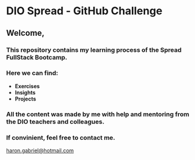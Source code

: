 # **DIO Spread - GitHub Challenge**

## Welcome,

### This repository contains my learning process of the Spread FullStack Bootcamp.

### Here we can find:
- **Exercises**
- **Insights**
- **Projects**

### All the content was made by me with help and mentoring from the DIO teachers and colleagues.
### If convinient, feel free to contact me.

haron.gabriel@hotmail.com
